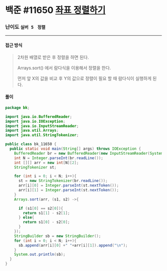 # 백준 #11650 [좌표 정렬하기](https://www.acmicpc.net/problem/11650)

### 난이도 `실버 5 ` `정렬`

---

#### 접근 방식

> 2차원 배열로 받은 후 정렬을 하면 된다.
>
> Arrays.sort() 에서 람다식을 이용해서 정렬을 한다.
>
> 먼저 앞 X의 값을 비교 후 Y의 값으로 정렬이 필요 할 때 람다식이 실행하게 된다.

#### 풀이

```java
package bk;

import java.io.BufferedReader;
import java.io.IOException;
import java.io.InputStreamReader;
import java.util.Arrays;
import java.util.StringTokenizer;

public class bk_11650 {
  public static void main(String[] args) throws IOException {
    BufferedReader br = new BufferedReader(new InputStreamReader(System.in));
    int N = Integer.parseInt(br.readLine());
    int [][] arr = new int[N][2];
    StringTokenizer st;

    for (int i = 0; i < N; i++){
      st = new StringTokenizer(br.readLine());
      arr[i][0] = Integer.parseInt(st.nextToken());
      arr[i][1] = Integer.parseInt(st.nextToken());
    }
    Arrays.sort(arr, (s1, s2) ->{

      if (s1[0] == s2[0]){
        return s1[1] - s2[1];
      } else{
        return s1[0] - s2[0];
      }
    });
    StringBuilder sb = new StringBuilder();
    for (int i = 0; i < N; i++){
      sb.append(arr[i][0] +" "+arr[i][1]).append("\n");
    }
    System.out.println(sb);
  }
}

```

